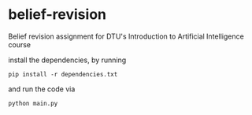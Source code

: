 # belief-revision
Belief revision assignment for DTU's Introduction to Artificial Intelligence course

install the dependencies, by running 

```
pip install -r dependencies.txt
```

and run the code via

```
python main.py
```
